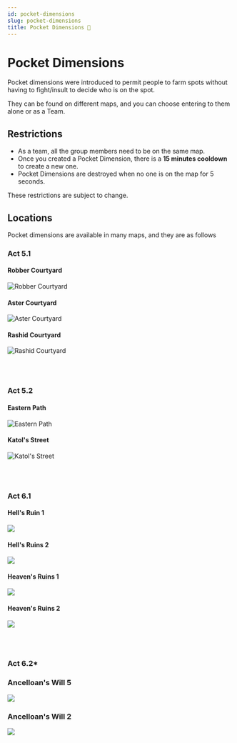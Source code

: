 ```yaml
---
id: pocket-dimensions
slug: pocket-dimensions
title: Pocket Dimensions 🌌
---
```


# Pocket Dimensions

Pocket dimensions were introduced to permit people to farm spots without having to fight/insult to decide who is on the spot.

They can be found on different maps, and you can choose entering to them alone or as a Team.

## Restrictions
- As a team, all the group members need to be on the same map.
- Once you created a Pocket Dimension, there is a **15 minutes cooldown** to create a new one.
- Pocket Dimensions are destroyed when no one is on the map for 5 seconds.

These restrictions are subject to change.

## Locations
Pocket dimensions are available in many maps, and they are as follows

### **Act 5.1**

#### Robber Courtyard

![Robber Courtyard](/img/custom-features/pocket-dimensions/robber-courtyard.png)

#### Aster Courtyard

![Aster Courtyard](/img/custom-features/pocket-dimensions/aster-courtyard.png)

#### Rashid Courtyard

![Rashid Courtyard](/img/custom-features/pocket-dimensions/rashid-courtyard.png)

<br></br>

### **Act 5.2**

#### Eastern Path

![Eastern Path](/img/custom-features/pocket-dimensions/eastern-path.png)

#### Katol's Street

![Katol's Street](/img/custom-features/pocket-dimensions/katol's-street.png)


<br></br>

### **Act 6.1**

#### Hell's Ruin 1

![](https://i.imgur.com/IMMZGiC.png)

#### Hell's Ruins 2
![](https://i.imgur.com/LYrpqFt.png)

#### Heaven's Ruins 1
![](https://i.imgur.com/AX4vXpH.png)

#### Heaven's Ruins 2
![](https://i.imgur.com/2WQxJHv.png)


<br></br>

### **Act 6.2***

### Ancelloan's Will 5
![](https://i.imgur.com/BqxAA2K.png)

### Ancelloan's Will 2
![](https://i.imgur.com/gHMZDr6.png)
